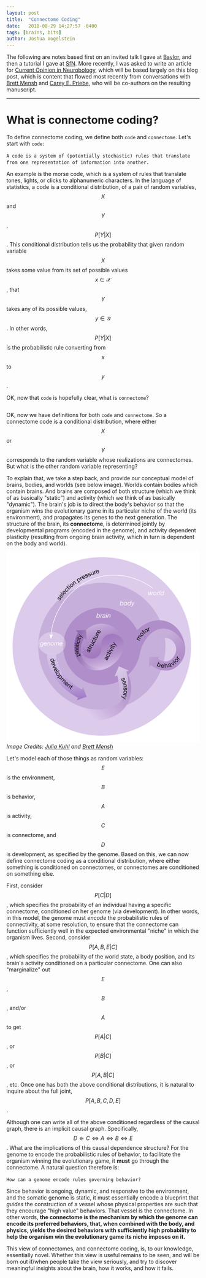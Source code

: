 ```yaml
---
layout: post
title:  "Connectome Coding"
date:   2018-08-29 14:27:57 -0400
tags: [brains, bits]
author: Joshua Vogelstein
---
```


The following are notes based first on an invited talk I gave at [Baylor](http://dx.doi.org/10.6084/m9.figshare.1140321), and then a tutorial I gave at [SfN](https://neurodata.io/talks/sfn17.html).  More recently, I was asked to write an article for [Current Opinion in Neurobology](https://www.sciencedirect.com/journal/current-opinion-in-neurobiology), which will be based largely on this blog post, which is content that flowed most recently from conversations with [Brett Mensh](http://optimizescience.com/) and [Carey E. Priebe](https://www.ams.jhu.edu/~priebe/), who will be co-authors on the resulting manuscript.

---------------


# What is connectome coding?

To define connectome coding, we define both `code` and `connectome`.  Let's start with `code`:


`
A code is a system of (potentially stochastic) rules that translate from one representation of information into another.  
`

An example is the morse code, which is a system of rules that translate tones, lights, or clicks to alphanumeric characters. 
In the language of statistics, a code is a conditional distribution, of a pair of random variables, $$X$$ and $$Y$$, $$P[Y \vert X]$$. This conditional distribution tells us the probability that given random variable $$X$$ takes some value from its set of possible values $$x \in \mathcal{X}$$,  that $$Y$$ takes any of its possible values, $$y \in \mathcal{Y}$$.  In other words, $$P[Y \vert X]$$ is the probabilistic rule converting from $$x$$ to $$y$$.



OK, now that `code` is hopefully clear, what is `connectome`?

```A connectome is a network of the brain, at a particular time, for a particular spatiotemporal scale, potentially including node (or vertex) attributes such as names, locations, and labels in a hierarchical ontology, as well as connection (or edge) attributes such as weights and confidences.  Both vertex and edge attributes can have morphological properties characterizing their  three-dimensional (3D) shapes.  Note that each individual vertex and edge is  contiguous in space.
```

OK, now we have definitions for both `code` and `connectome`. So a connectome code is a conditional distribution, where either $$X$$ or $$Y$$ corresponds to the random variable whose realizations are connectomes.  But what is the other random variable representing?

To explain that, we take a step back, and provide our conceptual model of brains, bodies, and worlds (see below image). Worlds contain bodies which contain brains. And brains are composed of both structure (which we think of as basically "static") and activity (which we think of as basically "dynamic").  The brain's job is to direct the body's behavior so that the organism wins the evolutionary game in its particular niche of the world (its environment), and propagates its genes to the next generation.  The structure of the brain, its **connectome**, is determined jointly by developmental programs (encoded in the genome), and activity dependent plasticity (resulting from ongoing brain activity, which in turn is dependent on the body and world).

<!-- ![](../../../_site/assets/brain-body-world) -->
<!-- ![]("/assets/brain-body-world") -->

![brain body world](/assets/post_images/brain-body-world.png)
*Image Credits: [Julia Kuhl](http://somedonkey.com/) and [Brett Mensh](http://optimizescience.com/)*

<!-- <img src="brain-body-world" STYLE="HEIGHT:95px;"/> -->

Let's model each of those things as random variables: $$E$$ is the environment, $$B$$ is behavior, $$A$$ is activity, $$C$$ is connectome, and $$D$$ is development, as specified by the genome. Based on this, we can now define connectome coding as a conditional distribution, where either something is conditioned on connectomes, or connectomes are conditioned on something else.

First, consider $$P[C \vert D]$$, which specifies the probability of an individual having a specific connectome, conditioned on her genome (via development).  In other words, in this model, the genome must *encode* the probabilistic rules of connectivity, at some resolution, to ensure that the connectome can function sufficiently well in the expected environmental "niche" in which the organism lives.  Second, consider $$P[A,B,E \vert C]$$, which specifies the probability  of the world state, a body position, and its brain's activity conditioned on a particular connectome.  One can also "marginalize" out $$E$$, $$B$$, and/or $$A$$ to get $$P[A \vert C]$$, or $$P[B \vert C]$$, or $$P[A,B \vert C]$$, etc.  Once one has both the above conditional distributions, it is natural to inquire about the full joint, $$P[A, B, C, D, E]$$.  

Although one can write all of the above conditioned regardless of the causal graph, there is an implicit causal graph.  Specifically, $$D \Leftarrow C \Leftrightarrow A \Leftrightarrow B \Leftrightarrow E$$.  What are the implications of this causal dependence structure?  For the genome to encode the probabilistic rules of behavior, to facilitate the organism winning the evolutionary game, it **must** go through the connectome.  A natural question therefore is:

`
How can a genome encode rules governing behavior?
`

Since behavior is ongoing, dynamic, and responsive to the environment, and the somatic genome is static, it must essentially encode a blueprint that *guides* the construction of a vessel whose physical properties are such that they encourage "high value" behaviors.  That vessel is the connectome.  In other words, **the connectome is the mechanism by which the genome can encode its preferred behaviors, that, when combined with the body, and physics, yields the desired behaviors with sufficiently high probability to help the organism win the evolutionary game its niche imposes on it.**    



This view of connectomes, and connectome coding, is, to our knowledge, essentially novel.  Whether this view is useful remains to be seen, and will be born out if/when people take the view seriously, and try to discover meaningful insights about the brain, how it works, and how it fails.

<!-- 2nd messenger stuff and other stuff inside the cells must also be in part of the connectome -->